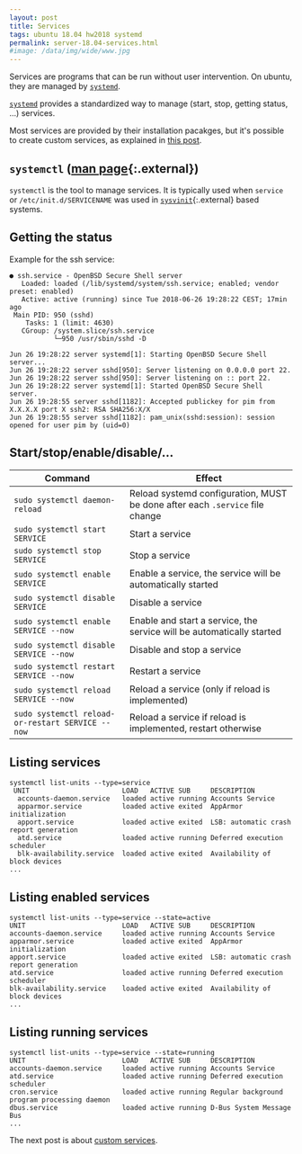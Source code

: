 ```yaml
---
layout: post
title: Services
tags: ubuntu 18.04 hw2018 systemd
permalink: server-18.04-services.html
#image: /data/img/wide/www.jpg
---
```


Services are programs that can be run without user intervention. On ubuntu, they
are managed by [`systemd`](/tag/systemd.html).

[`systemd`](/tag/systemd.html) provides a standardized way to manage (start,
stop, getting status, ...) services.

Most services are provided by their installation pacakges, but it's possible to
create custom services, as explained in [this post](/server-18.04-custom-services.html).

## `systemctl` ([man page](http://manpages.ubuntu.com/manpages/bionic/man1/systemctl.1.html){:.external})
`systemctl` is the tool to manage services. It is typically used when `service`
or `/etc/init.d/SERVICENAME` was used in [`sysvinit`](https://en.wikipedia.org/wiki/Init){:.external}
based systems.

## Getting the status
Example for the ssh service:
```
● ssh.service - OpenBSD Secure Shell server
   Loaded: loaded (/lib/systemd/system/ssh.service; enabled; vendor preset: enabled)
   Active: active (running) since Tue 2018-06-26 19:28:22 CEST; 17min ago
 Main PID: 950 (sshd)
    Tasks: 1 (limit: 4630)
   CGroup: /system.slice/ssh.service
           └─950 /usr/sbin/sshd -D

Jun 26 19:28:22 server systemd[1]: Starting OpenBSD Secure Shell server...
Jun 26 19:28:22 server sshd[950]: Server listening on 0.0.0.0 port 22.
Jun 26 19:28:22 server sshd[950]: Server listening on :: port 22.
Jun 26 19:28:22 server systemd[1]: Started OpenBSD Secure Shell server.
Jun 26 19:28:55 server sshd[1182]: Accepted publickey for pim from X.X.X.X port X ssh2: RSA SHA256:X/X
Jun 26 19:28:55 server sshd[1182]: pam_unix(sshd:session): session opened for user pim by (uid=0)
```

## Start/stop/enable/disable/...

| Command | Effect |
| - | - |
| `sudo systemctl daemon-reload` | Reload systemd configuration, MUST be done after each `.service` file change |
| `sudo systemctl start SERVICE` | Start a service |
| `sudo systemctl stop SERVICE` | Stop a service |
| `sudo systemctl enable SERVICE` | Enable a service, the service will be automatically started |
| `sudo systemctl disable SERVICE` | Disable a service |
| `sudo systemctl enable SERVICE --now` | Enable and start a service, the service will be automatically started |
| `sudo systemctl disable SERVICE --now` | Disable and stop a service |
| `sudo systemctl restart SERVICE --now` | Restart a service |
| `sudo systemctl reload SERVICE --now` | Reload a service (only if reload is implemented) |
| `sudo systemctl reload-or-restart SERVICE --now` | Reload a service if reload is implemented, restart otherwise |

## Listing services
```console
systemctl list-units --type=service
 UNIT                       LOAD   ACTIVE SUB     DESCRIPTION                                                                  
  accounts-daemon.service   loaded active running Accounts Service                                                             
  apparmor.service          loaded active exited  AppArmor initialization                                                      
  apport.service            loaded active exited  LSB: automatic crash report generation                                       
  atd.service               loaded active running Deferred execution scheduler                                                 
  blk-availability.service  loaded active exited  Availability of block devices              
...
```

## Listing enabled services
```
systemctl list-units --type=service --state=active
UNIT                        LOAD   ACTIVE SUB     DESCRIPTION                                                                  
accounts-daemon.service     loaded active running Accounts Service                                                             
apparmor.service            loaded active exited  AppArmor initialization                                                      
apport.service              loaded active exited  LSB: automatic crash report generation                                       
atd.service                 loaded active running Deferred execution scheduler                                                 
blk-availability.service    loaded active exited  Availability of block devices                                                
...
```

## Listing running services
```
systemctl list-units --type=service --state=running
UNIT                        LOAD   ACTIVE SUB     DESCRIPTION                                 
accounts-daemon.service     loaded active running Accounts Service                            
atd.service                 loaded active running Deferred execution scheduler                
cron.service                loaded active running Regular background program processing daemon
dbus.service                loaded active running D-Bus System Message Bus                    
...
```

The next post is about [custom services](/server-18.04-custom-services.html).